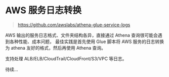 # AWS 服务日志转换

>https://github.com/awslabs/athena-glue-service-logs

AWS 输出的服务日志格式、文件夹结构各异，直接通过 Athena 查询很可能会遇到各种性能、成本问题，
最佳实践是首先使用 Glue 脚本将 AWS 服务的日志转换为 athena 友好的格式，然后再使用 Athena 查询。

支持处理 ALB/ELB/CloudTrail/CloudFront/S3/VPC 等日志。

待续...

